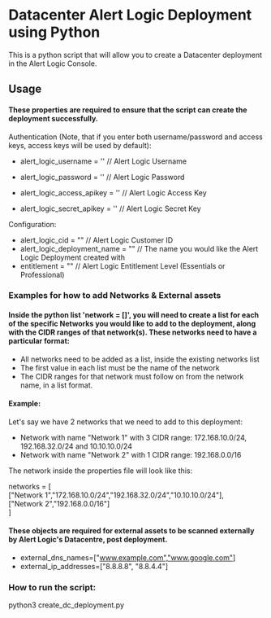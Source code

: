 # Datacenter Alert Logic Deployment using Python
This is a python script that will allow you to create a Datacenter deployment in the Alert Logic Console.

## Usage
#### These properties are required to ensure that the script can create the deployment successfully. 

Authentication (Note, that if you enter both username/password and access keys, access keys will be used by default):
- alert_logic_username = '' // Alert Logic Username
- alert_logic_password = '' // Alert Logic Password

- alert_logic_access_apikey = '' // Alert Logic Access Key
- alert_logic_secret_apikey = '' // Alert Logic Secret Key

Configuration:
- alert_logic_cid = "" // Alert Logic Customer ID
- alert_logic_deployment_name = "" // The name you would like the Alert Logic Deployment created with
- entitlement = "" // Alert Logic Entitlement Level (Essentials or Professional)

### Examples for how to add Networks & External assets
#### Inside the python list 'network = []', you will need to create a list for each of the specific Networks you would like to add to the deployment, along with the CIDR ranges of that network(s). These networks need to have a particular format: 
- All networks need to be added as a list, inside the existing networks list
- The first value in each list must be the name of the network
- The CIDR ranges for that network must follow on from the network name, in a list format. 

#### Example: 

Let's say we have 2 networks that we need to add to this deployment: 
- Network with name "Network 1" with 3 CIDR range:  172.168.10.0/24, 192.168.32.0/24 and 10.10.10.0/24
- Network with name "Network 2" with 1 CIDR range:  192.168.0.0/16

The network inside the properties file will look like this: 

networks = [  
["Network 1","172.168.10.0/24","192.168.32.0/24","10.10.10.0/24"],  
["Network 2","192.168.0.0/16"]  
]

#### These objects are required for external assets to be scanned externally by Alert Logic's Datacentre, post deployment. 
- external_dns_names=["www.example.com","www.google.com"]
- external_ip_addresses=["8.8.8.8", "8.8.4.4"]

### How to run the script: 
python3 create_dc_deployment.py
